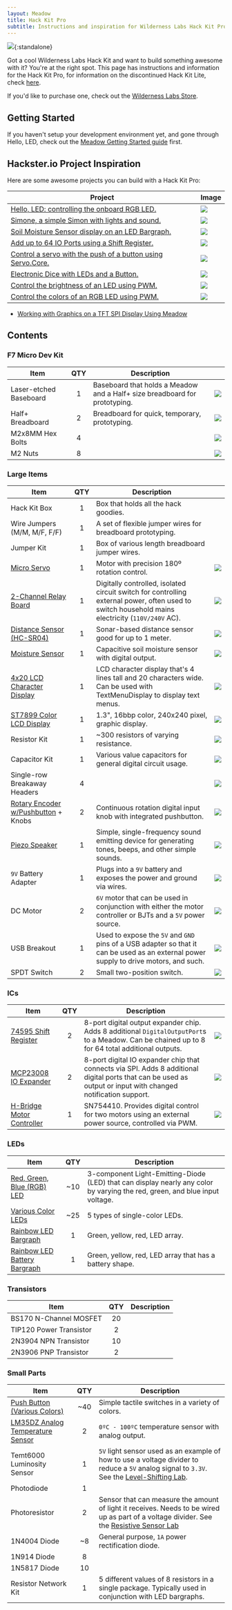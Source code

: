 ```yaml
---
layout: Meadow
title: Hack Kit Pro
subtitle: Instructions and inspiration for Wilderness Labs Hack Kit Pro.
---
```


![](Wilderness_Labs_Hack_Kit.svg){:standalone}

Got a cool Wilderness Labs Hack Kit and want to build something awesome with it? You're at the right spot. This page has instructions and information for the Hack Kit Pro, for information on the discontinued Hack Kit Lite, check [here](HackKitLite/).

If you'd like to purchase one, check out the [Wilderness Labs Store](https://store.wildernesslabs.co/).

## Getting Started

If you haven't setup your development environment yet, and gone through Hello, LED, check out the [Meadow Getting Started guide](/Meadow/Getting_Started/) first.

## Hackster.io Project Inspiration

Here are some awesome projects you can build with a Hack Kit Pro:

| Project       | Image |
|---------------|-------|
| [Hello, LED: controlling the onboard RGB LED.](https://www.hackster.io/wilderness-labs/getting-started-w-meadow-by-controlling-the-onboard-rgb-led-ea6bc0) | ![](Gifs/Blinky.gif) |
| [Simone, a simple Simon with lights and sound.](https://www.hackster.io/wilderness-labs/build-your-own-simon-game-with-meadow-3701d5) | ![](Gifs/Simon.gif) |
| [Soil Moisture Sensor display on an LED Bargraph.](https://www.hackster.io/wilderness-labs/soil-moisture-sensor-and-led-bar-graph-using-meadow-88c2c3) | ![](Gifs/MoistureMeter.gif) |
| [Add up to 64 IO Ports using a Shift Register.](https://www.hackster.io/wilderness-labs/expanding-io-ports-of-a-meadow-with-a-74hc595-dde681) | ![](Gifs/Shift_Register.gif) |
| [Control a servo with the push of a button using Servo.Core.](https://www.hackster.io/wilderness-labs/control-a-servo-with-a-push-button-using-meadow-c6c996) | ![](Gifs/ServoButton.gif) |
| [Electronic Dice with LEDs and a Button.](https://www.hackster.io/wilderness-labs/roll-an-led-dice-with-a-push-button-using-meadow-3beb46) | ![](Gifs/Dice.gif) |
| [Control the brightness of an LED using PWM.](https://www.hackster.io/wilderness-labs/control-an-led-w-digital-output-or-pwm-ports-using-meadow-11005a) | ![](Gifs/PWM_LED.gif) |
| [Control the colors of an RGB LED using PWM.](https://www.hackster.io/wilderness-labs/control-an-rgb-led-w-digital-output-or-pwm-ports-in-meadow-7fd611) | ![](Gifs/RGB_PWM_LED.gif) |

 * [Working with Graphics on a TFT SPI Display Using Meadow](https://www.hackster.io/wilderness-labs/working-with-graphics-on-a-tft-spi-display-using-meadow-e2295a)

## Contents

### F7 Micro Dev Kit

| Item                   | QTY | Description | |
|------------------------|:---:|-------------|-|
| Laser-etched Baseboard | 1 | Baseboard that holds a Meadow and a Half+ size breadboard for prototyping. | ![](protoboard.jpg) |
| Half+ Breadboard       | 2 | Breadboard for quick, temporary, prototyping. | ![](breadboards.jpg) |
| M2x8MM Hex Bolts | 4 | | ![](bolts.jpg) |
| M2 Nuts | 8 | | ![](nuts.jpg) |

### Large Items

| Item                   | QTY | Description | |
|------------------------|:---:|-------------|-|
| Hack Kit Box           | 1 | Box that holds all the hack goodies. |
| Wire Jumpers (M/M, M/F, F/F) | 1 | A set of flexible jumper wires for breadboard prototyping. |
| Jumper Kit | 1 | Box of various length breadboard jumper wires. |
| [Micro Servo](/docs/api/Meadow.Foundation/Meadow.Foundation.Servos.Servo.html) | 1 | Motor with precision 180º rotation control. | ![](servo.jpg) |
| [2-Channel Relay Board](/docs/api/Meadow.Foundation/Meadow.Foundation.Relays.Relay.html) | 1 | Digitally controlled, isolated circuit switch for controlling external power, often used to switch household mains electricity (`110V/240V` AC). | ![](relay.jpg) |
| [Distance Sensor (HC-SR04)](/docs/api/Meadow.Foundation/Meadow.Foundation.Sensors.Distance.Hcsr04.html) | 1 | Sonar-based distance sensor good for up to 1 meter. | ![](distanceSensor.jpg) |
| [Moisture Sensor](/docs/api/Meadow.Foundation/Meadow.Foundation.Sensors.Moisture.Capacitive.html) | 1 | Capacitive soil moisture sensor with digital output. | ![](soilMoisture.jpg) |
| [4x20 LCD Character Display](/docs/api/Meadow.Foundation/Meadow.Foundation.Displays.Lcd.CharacterDisplay.html) | 1 | LCD character display that's 4 lines tall and 20 characters wide. Can be used with TextMenuDisplay to display text menus. | ![](characterDisplay.jpg) |
| [ST7899 Color LCD Display](/docs/api/Meadow.Foundation/Meadow.Foundation.Displays.Tft.St7789.html) | 1 | 1.3", 16bbp color, 240x240 pixel, graphic display. | ![](ST7789.jpg) |
| Resistor Kit | 1 | ~300 resistors of varying resistance. | ![](resistors.jpg) |
| Capacitor Kit | 1 | Various value capacitors for general digital circuit usage. | ![](capacitors.jpg) |
| Single-row Breakaway Headers | 4 | | ![](headers.jpg) |
| [Rotary Encoder w/Pushbutton](/docs/api/Meadow.Foundation/Meadow.Foundation.Sensors.Rotary.RotaryEncoderWithButton.html) + Knobs | 2 | Continuous rotation digital input knob with integrated pushbutton. | ![](rotaryEncoders.jpg) |
| [Piezo Speaker](/docs/api/Meadow.Foundation/Meadow.Foundation.Audio.PiezoSpeaker.html) | 1 | Simple, single-frequency sound emitting device for generating tones, beeps, and other simple sounds. | ![](piezo.jpg) |
| `9V` Battery Adapter | 1 | Plugs into a `9V` battery and exposes the power and ground via wires. | ![](9vAdapter.jpg) |
| DC Motor | 2 | `6V` motor that can be used in conjunction with either the motor controller or BJTs and a `5V` power source. | ![](motors.jpg) |
| USB Breakout | 1 | Used to expose the `5V` and `GND` pins of a USB adapter so that it can be used as an external power supply to drive motors, and such. | ![](usbBreakout.jpg) |
| SPDT Switch | 2 | Small two-position switch. | ![](switches.jpg) |


### ICs

| Item                   | QTY | Description | |
|------------------------|:---:|-------------|-|
| [74595 Shift Register](/docs/api/Meadow.Foundation/Meadow.Foundation.ICs.IOExpanders.x74595.html) | 2 | 8-port digital output expander chip. Adds 8 additional `DigitalOutputPort`s to a Meadow. Can be chained up to 8 for 64 total additional outputs. | ![](74HC595.jpg) |
| [MCP23008 IO Expander](/docs/api/Meadow.Foundation/Meadow.Foundation.ICs.IOExpanders.Mcp23x08.html) | 2 | 8-port digital IO expander chip that connects via SPI. Adds 8 additional digital ports that can be used as output or input with changed notification support. | ![](MCP23008.jpg) |
| [H-Bridge Motor Controller](/docs/api/Meadow.Foundation/Meadow.Foundation.Motors.HBridgeMotor.html) | 1 | SN754410. Provides digital control for two motors using an external power source, controlled via PWM. | ![](HBridgeMotor.jpg) |


### LEDs

| Item                   | QTY | Description |
|------------------------|:---:|-------------|
| [Red, Green, Blue (RGB) LED](/docs/api/Meadow.Foundation/Meadow.Foundation.Leds.RgbPwmLed.html) | ~10 | 3-component Light-Emitting-Diode (LED) that can display nearly any color by varying the red, green, and blue input voltage. |
| [Various Color LEDs](/docs/api/Meadow.Foundation/Meadow.Foundation.Leds.Led.html) | ~25 | 5 types of single-color LEDs. |
| [Rainbow LED Bargraph](/docs/api/Meadow.Foundation/Meadow.Foundation.Leds.LedBarGraph.html) | 1 | Green, yellow, red, LED array. |
| [Rainbow LED Battery Bargraph](/docs/api/Meadow.Foundation/Meadow.Foundation.Leds.LedBarGraph.html) | 1 | Green, yellow, red, LED array that has a battery shape. |

### Transistors

| Item                   | QTY | Description |
|------------------------|:---:|-------------|
| BS170 N-Channel MOSFET | 20 | |
| TIP120 Power Transistor | 2 | |
| 2N3904 NPN Transistor | 10 | | 
| 2N3906 PNP Transistor | 2 | |

### Small Parts

| Item                   | QTY | Description |
|------------------------|:---:|-------------|
| [Push Button (Various Colors)](/docs/api/Meadow.Foundation/Meadow.Foundation.Sensors.Buttons.PushButton.html) | ~40 | Simple tactile switches in a variety of colors. |
| [LM35DZ Analog Temperature Sensor](/docs/api/Meadow.Foundation/Meadow.Foundation.Sensors.Temperature.AnalogTemperature.html) | 2 | `0ºC - 100ºC` temperature sensor with analog output. |
| Temt6000 Luminosity Sensor | 1 | `5V` light sensor used as an example of how to use a voltage divider to reduce a `5V` analog signal to `3.3V`. See the [Level-Shifting Lab](/Hardware/Tutorials/Electronics/Part5/Level_Shifting_Lab/). |
| Photodiode | 1 | |
| Photoresistor | 2 | Sensor that can measure the amount of light it receives. Needs to be wired up as part of a voltage divider. See the [Resistive Sensor Lab](/Hardware/Tutorials/Electronics/Part5/Resistive_Sensor_Lab/) |
| 1N4004 Diode | ~8 | General purpose, `1A` power rectification diode. |
| 1N914 Diode | 8 | |
| 1N5817 Diode | 10 |  |
| Resistor Network Kit | 1 | 5 different values of 8 resistors in a single package. Typically used in conjunction with LED bargraphs. |

